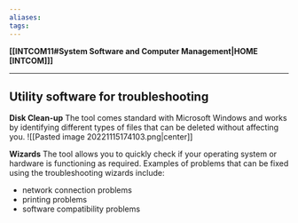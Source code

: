 ```yaml
---
aliases:
tags:
---
```

**[[INTCOM11#System Software and Computer Management|HOME [INTCOM]]]**

---
## Utility software for troubleshooting
**Disk Clean-up**
The tool comes standard with Microsoft Windows and works by identifying different types of files that can be deleted without affecting you.
![[Pasted image 20221115174103.png|center]]

**Wizards**
The tool allows you to quickly check if your operating system or hardware is functioning as required. Examples of problems that can be fixed using the troubleshooting wizards include:
- network connection problems
- printing problems
- software compatibility problems